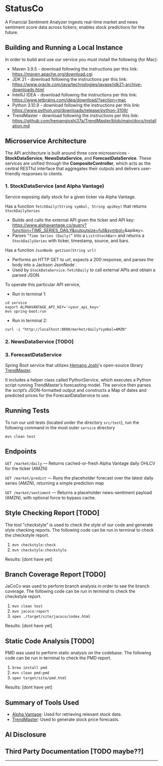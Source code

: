 
# StatusCo
A Financial Sentiment Analyzer ingests real-time market and news sentiment score data across tickers; enables stock predictions for the future.

## Building and Running a Local Instance

In order to build and use our service you must install the following (for Mac):
- Maven 3.9.5 - download following the instructions per this link: https://maven.apache.org/download.cgi
- JDK 21 - download following the instructions per this link: https://www.oracle.com/java/technologies/javase/jdk21-archive-downloads.html
- IntelliJ IDEA - download following the instructions per this link: https://www.jetbrains.com/idea/download/?section=mac
- Python 3.10.9 - download following the instructions per this link: https://www.python.org/downloads/release/python-3109/
- TrendMaster - download following the instructions per this link: https://github.com/hemangjoshi37a/TrendMaster/blob/main/docs/installation.md

## Microservice Architecture
The API architecture is built around three core microservices - **StockDataService**, **NewsDataService**, and **ForecastDataService**. These services are unified through the **CompositeController**, which acts as the central RESTful interface that aggregates their outputs and delivers user-friendly responses to clients.

### 1. StockDataService (and Alpha Vantage)
Service exposing daily stock for a given ticker via Alpha Vantage.

Has a function ```fetchDaily(String symbol, String apiKey)``` that returns ```StockDailySeries```

* Builds and calls the external API given the ticker and API key: https://www.alphavantage.co/query?function=TIME_SERIES_DAILY&outputsize=full&symbol=<SYMBOL>&apikey=<KEY>. 
* Parses ```”Time Series (Daily)”``` into a ```List<StockBar>``` and returns a ```StockDailySeries``` with ticker, timestamp, source, and bars.


Has a function ```JsonNode getJson(String url)``` 
* Performs an HTTP GET to url, expects a 200 response, and parses the body into a Jackson JsonNode`.
* Used by ```StockDataService.fetchDaily``` to call external APIs and obtain a parsed JSON.


To operate this particular API service, 
- Run in terminal 1:
```
cd service
export ALPHAVANTAGE_API_KEY='<your_api_key>'
mvn spring-boot:run
```
- Run in terminal 2:
```
curl -i "http://localhost:8080/market/daily?symbol=AMZN"
```
### 2. NewsDataService [TODO]

### 3. ForecastDataService
Spring Boot service that utilizes [Hemang Joshi](https://github.com/hemangjoshi37a)'s open-source library [TrendMaster](https://github.com/hemangjoshi37a/TrendMaster). 

It includes a helper class called PythonService, which executes a Python script running TrendMaster’s forecasting model. 
The service then parses the script’s JSON-formatted output and constructs a Map of dates and predicted prices for the ForecastDataService to use.

## Running Tests
To run our unit tests (located under the directory `src/test`), run the following command in the most outer `service` directory
```
mvn clean test
```

## Endpoints

```GET /market/daily``` — Returns cached-or-fresh Alpha Vantage daily OHLCV for the ticker (AMZN)

```GET /market/predict``` — Runs the placeholder forecast over the latest daily series (AMZN), returning a simple prediction map

```GET /market/sentiment``` — Returns a placeholder news-sentiment payload (AMZN), with optional force to bypass cache.


## Style Checking Report [TODO]
The tool "checkstyle" is used to check the style of our code and generate style checking reports. 
The following code can be run in terminal to check the checkstyle report.

1. `mvn checkstyle:check`
2. `mvn checkstyle:checkstyle`

Results: [dont have yet]

## Branch Coverage Report [TODO]
JaCoCo was used to perform branch analysis in order to see the branch coverage.
The following code can be run in terminal to check the checkstyle report.
1. `mvn clean test`
2. `mvn jacoco:report`
3. `open ./target/site/jacoco/index.html`

Results: [dont have yet]

## Static Code Analysis [TODO]
PMD was used to perform static analysis on the codebase.
The following code can be run in terminal to check the PMD report.

1. `brew install pmd`
2. `mvn clean pmd:pmd`
3. `open target/site/pmd.html`

Results: [dont have yet]

## Summary of Tools Used
- [Alpha Vantage](https://www.alphavantage.co/): Used for retrieving relevant stock data.
- [TrendMaster](https://github.com/hemangjoshi37a/TrendMaster): Used to generate stock price forecasts.

## AI Disclosure

## Third Party Documentation [TODO maybe??]



---
